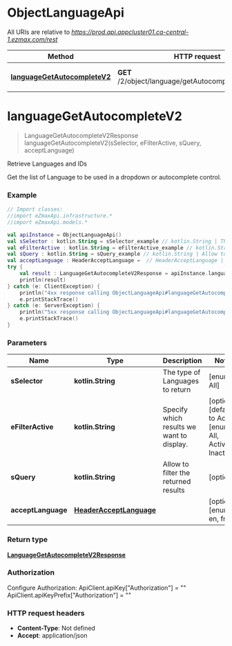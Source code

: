 # ObjectLanguageApi

All URIs are relative to *https://prod.api.appcluster01.ca-central-1.ezmax.com/rest*

Method | HTTP request | Description
------------- | ------------- | -------------
[**languageGetAutocompleteV2**](ObjectLanguageApi.md#languageGetAutocompleteV2) | **GET** /2/object/language/getAutocomplete/{sSelector} | Retrieve Languages and IDs


<a id="languageGetAutocompleteV2"></a>
# **languageGetAutocompleteV2**
> LanguageGetAutocompleteV2Response languageGetAutocompleteV2(sSelector, eFilterActive, sQuery, acceptLanguage)

Retrieve Languages and IDs

Get the list of Language to be used in a dropdown or autocomplete control.

### Example
```kotlin
// Import classes:
//import eZmaxApi.infrastructure.*
//import eZmaxApi.models.*

val apiInstance = ObjectLanguageApi()
val sSelector : kotlin.String = sSelector_example // kotlin.String | The type of Languages to return
val eFilterActive : kotlin.String = eFilterActive_example // kotlin.String | Specify which results we want to display.
val sQuery : kotlin.String = sQuery_example // kotlin.String | Allow to filter the returned results
val acceptLanguage : HeaderAcceptLanguage =  // HeaderAcceptLanguage | 
try {
    val result : LanguageGetAutocompleteV2Response = apiInstance.languageGetAutocompleteV2(sSelector, eFilterActive, sQuery, acceptLanguage)
    println(result)
} catch (e: ClientException) {
    println("4xx response calling ObjectLanguageApi#languageGetAutocompleteV2")
    e.printStackTrace()
} catch (e: ServerException) {
    println("5xx response calling ObjectLanguageApi#languageGetAutocompleteV2")
    e.printStackTrace()
}
```

### Parameters

Name | Type | Description  | Notes
------------- | ------------- | ------------- | -------------
 **sSelector** | **kotlin.String**| The type of Languages to return | [enum: All]
 **eFilterActive** | **kotlin.String**| Specify which results we want to display. | [optional] [default to Active] [enum: All, Active, Inactive]
 **sQuery** | **kotlin.String**| Allow to filter the returned results | [optional]
 **acceptLanguage** | [**HeaderAcceptLanguage**](.md)|  | [optional] [enum: *, en, fr]

### Return type

[**LanguageGetAutocompleteV2Response**](LanguageGetAutocompleteV2Response.md)

### Authorization


Configure Authorization:
    ApiClient.apiKey["Authorization"] = ""
    ApiClient.apiKeyPrefix["Authorization"] = ""

### HTTP request headers

 - **Content-Type**: Not defined
 - **Accept**: application/json

